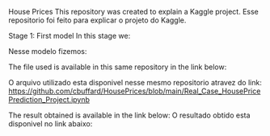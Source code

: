 House Prices
This repository was created to explain a Kaggle project.
Esse repositorio foi feito para explicar o projeto do Kaggle.

Stage 1: First model
In this stage we:

Nesse modelo fizemos:

The file used is available in this same repository in the link below:

O arquivo utilizado esta disponivel nesse mesmo repositorio atravez do link:
https://github.com/cbuffard/HousePrices/blob/main/Real_Case_HousePricePrediction_Project.ipynb

The result obtained is available in the link below:
O resultado obtido esta disponivel no link abaixo:

